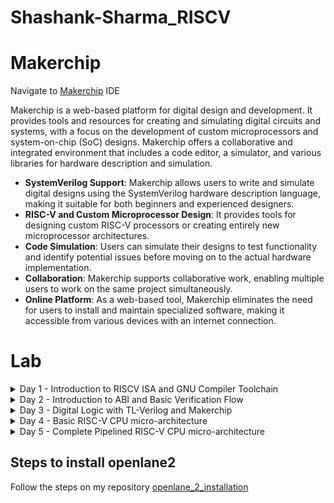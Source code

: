 # Shashank-Sharma_RISCV


# Makerchip

Navigate to [Makerchip](https://www.makerchip.com/sandbox/)  IDE

Makerchip is a web-based platform for digital design and development. It provides tools and resources for creating and simulating digital circuits and systems, with a focus on the development of custom microprocessors and system-on-chip (SoC) designs. Makerchip offers a collaborative and integrated environment that includes a code editor, a simulator, and various libraries for hardware description and simulation.

- **SystemVerilog Support**: Makerchip allows users to write and simulate digital designs using the SystemVerilog hardware description language, making it suitable for both     beginners and experienced designers.
- **RISC-V and Custom Microprocessor Design**: It provides tools for designing custom RISC-V processors or creating entirely new microprocessor architectures.
- **Code Simulation**: Users can simulate their designs to test functionality and identify potential issues before moving on to the actual hardware implementation.
- **Collaboration**: Makerchip supports collaborative work, enabling multiple users to work on the same project simultaneously.
- **Online Platform**: As a web-based tool, Makerchip eliminates the need for users to install and maintain specialized software, making it accessible from various   devices with an internet connection.


# Lab

<details>
  <summary> Day 1 - Introduction to RISCV ISA and GNU Compiler Toolchain </summary>
  <br>

  # DAY-1: LAB work for RISC-V software toolchain
  ## Task 1
  
  ## Write a C program to compute sum from 1 to n
  ![Screenshot from 2023-08-19 11-20-30](https://github.com/Shashanksharma280201/PESU-ASIC/assets/79470436/3ee921a8-140c-4353-aac7-104b2f6c5168)
  
  ### The result for the above after gcc compilation 
  ![Screenshot from 2023-08-19 11-20-59](https://github.com/Shashanksharma280201/PESU-ASIC/assets/79470436/d89ef2d4-9315-4643-957c-63d027004a1b)
  
  ### commands used 
  ```
  gcc sum1ton.c
  ./a.out
  ```
  
  ## GCC compile And Disassemble 
  
  ![Screenshot from 2023-08-21 00-52-48](https://github.com/Shashanksharma280201/PESU-ASIC/assets/79470436/0033f39e-f64d-439c-965b-2c9185d6bdc3)
  ![Screenshot from 2023-08-21 00-45-38](https://github.com/Shashanksharma280201/PESU-ASIC/assets/79470436/6b067ff8-dada-4462-b6ec-2647c6690a94)
  
  
  ### Commands used to compile and get the outout
  ```
  riscv64-unknown-elf-gcc -O1 -mabi=lp64 -march=rv64i -o sum1ton.o sum1ton.c
  riscv64-unknown-elf-objdump -d sum1ton.o | less
  
  riscv64-unknown-elf-gcc -Ofast -mabi=lp64 -march=rv64i -o sum1ton.o sum1ton.c
  riscv64-unknown-elf-objdump -d sum1ton.o | less
  ```
  ![Screenshot from 2023-08-21 00-56-27](https://github.com/Shashanksharma280201/PESU-ASIC/assets/79470436/0a321df3-eb8e-4eda-be6d-2d651332630a)
  
  
  ## Spike Simulation And Debug
  
  ### commands to run the risc-v compiler and spike debugger 
  ```
  riscv64-unknown-elf-gcc -Ofast -mabi=lp64 -march=rv64i -o sum1ton.o sum1ton.c
  spike pk sum1ton.o
  spike -d pk sum1ton.o
  ```
  
  ### The outputs after running the above commands are:
  
  ![Screenshot from 2023-08-21 01-03-17](https://github.com/Shashanksharma280201/PESU-ASIC/assets/79470436/08502c60-1b52-43d1-b24f-06bed6d8a44f)
  
  
  ![Screenshot from 2023-08-21 01-07-25](https://github.com/Shashanksharma280201/PESU-ASIC/assets/79470436/6ab2a91e-47d9-4a3d-984a-82a3c50bb404)
  
  
  
  ## Task 2
  
  ## Write a C program for Signed And Unsigned Numbers 
  
  ![Screenshot from 2023-08-21 01-19-18](https://github.com/Shashanksharma280201/PESU-ASIC/assets/79470436/0b1c01e9-04df-4c78-97ba-6675715996ba)
  
  ## After running the compiler
  
  ![Screenshot from 2023-08-21 01-20-43](https://github.com/Shashanksharma280201/PESU-ASIC/assets/79470436/ba0825a6-1319-4d7a-a3ec-95b8ebdd2168)
  
  ### The commands for above porcess are:
  ```
  vim unsignedHighest.c
  riscv64-unknown-elf-gcc -Ofast -mabi=lp64 -march=rv64i -o unsignedHighest.o unsignedHighest.c
  spike pk unsignedHighest.o
  ```
  
  ## For the signed number 
  
  ![Screenshot from 2023-08-21 01-28-57](https://github.com/Shashanksharma280201/PESU-ASIC/assets/79470436/2efbf598-7a24-4f71-a3ba-6a7bc3d41d35)
  
  ## After running the compiler
  
  ![Screenshot from 2023-08-21 01-28-48](https://github.com/Shashanksharma280201/PESU-ASIC/assets/79470436/0c63fe28-1cc8-476e-adfd-9387bd020663)
  
  
  ### The commands for above porcess are:
  
  ```
  vim signedHighest.c
  riscv64-unknown-elf-gcc -Ofast -mabi=lp64 -march=rv64i -o signedHighest.o signedHighest.c
  spike pk signedHighest.o
  ```
</details>

<details>
  <summary> Day 2 - Introduction to ABI and Basic Verification Flow </summary>
  <br>
  
  ## Lab work using ABI function calls
  
  ### Download the load.S , 1to9_count.c files from 
  https://github.com/kunalg123/riscv_workshop_collaterals/tree/master/labs
  
  
  ```
  cat 1to9_custom.c
  cat load.S
  ```
   
  ### The above commands are used to view the content of the files on terminal
  
  ![Screenshot from 2023-08-21 01-49-31](https://github.com/Shashanksharma280201/PESU-ASIC/assets/79470436/4ec9fd68-5f28-4043-9571-f610346eff63)
  
  
  ![Screenshot from 2023-08-21 09-11-11](https://github.com/Shashanksharma280201/PESU-ASIC/assets/79470436/674d5a42-c54d-4803-94a1-0e2276a6dd91)
  
  ![Screenshot from 2023-08-21 09-10-32](https://github.com/Shashanksharma280201/PESU-ASIC/assets/79470436/3bd596ac-744e-4925-9f45-b27a44eab3b5)
  
  ### Command used :
  
  ```
  riscv64-unknown-elf-gcc -Ofast -mabi=lp64 -march=rv64i -o 1to9_custom.o 1to9_custom.c load.S
  spike pk 1to9_custom.o
  riscv64-unknown-elf-objdump -d 1to9_custom.o | less
  ```
</details>


<details>
  <summary> Day 3 - Digital Logic with TL-Verilog and Makerchip </summary>
  <br>

## A) Inverter in TLV using command

- under TLV Section type ```$out = ! $in1``` and ```  $out2 = ($in2 ^ $in3) ```
- Now compile 

## B) Xor gate using operators

![Screenshot from 2023-10-16 22-59-07](https://github.com/Shashanksharma280201/Shashank-Sharma_RISCV/assets/79470436/2346af08-c49a-42f4-8e88-a6c5c6919d54)

## C) Vectors

![Screenshot from 2023-10-16 23-01-45](https://github.com/Shashanksharma280201/Shashank-Sharma_RISCV/assets/79470436/72c8cc28-6392-437c-87f8-b6060dd8a99d)

## D) Mux (with and without vectors)

![Screenshot from 2023-10-16 23-04-17](https://github.com/Shashanksharma280201/Shashank-Sharma_RISCV/assets/79470436/a2b129a8-6e26-46cf-93b9-4e6b668a0d81)

## E) Simple Claculator

![Screenshot from 2023-10-16 23-08-48](https://github.com/Shashanksharma280201/Shashank-Sharma_RISCV/assets/79470436/de1f7fba-7dd2-4cec-b078-21f80302eb71)

## Sequential logic

- **Basic Building Blocks**: Sequential logic blocks are made from digital gates and flip-flops.

- **Information Storage**: They store and process data over time, using the previous state and current input.

- **Stateful Operation**: Sequential logic blocks retain state, unlike combinational logic.

- **Flip-Flops**: Common storage elements in various types, like D, JK, and T flip-flops.

- **Clock Control**: Typically use a clock signal for timing operations.

- **Synchronous/Asynchronous**: Can be synchronous (clock-driven) or asynchronous (not clock-driven).

- **State Machines**: Used for implementing finite state machines (FSMs).

- **Control Logic**: Accompanies sequential blocks to manage data updates and responses.

- **Timing Analysis**: Timing is crucial for proper operation and to avoid hazards.

- **Applications**: Used in various systems, from registers to microprocessors.



## F) Fibonacci series

![Screenshot from 2023-10-16 23-21-35](https://github.com/Shashanksharma280201/Shashank-Sharma_RISCV/assets/79470436/deb0dbdf-923b-4320-8e6d-0bfafc6a9d8f)

## G) Up-Counter

![Screenshot from 2023-10-16 23-23-01](https://github.com/Shashanksharma280201/Shashank-Sharma_RISCV/assets/79470436/a7e4db08-01b9-40cd-82a6-7c786b5f8c7b)

## H) Sequential Calculator

![Screenshot from 2023-10-16 23-30-14](https://github.com/Shashanksharma280201/Shashank-Sharma_RISCV/assets/79470436/2eddc312-83ee-4809-95a5-a76e232afa00)

## I) A simple pipeline through Pythagorean example

![Screenshot from 2023-10-16 23-35-20](https://github.com/Shashanksharma280201/Shashank-Sharma_RISCV/assets/79470436/7814199c-0273-4f97-aa07-ca9c9aaf158c)


## J) Pipeline Implementation example

![Screenshot from 2023-10-16 23-38-54](https://github.com/Shashanksharma280201/Shashank-Sharma_RISCV/assets/79470436/d4a0d454-725e-4949-8124-9d41b076a413)

## Validity 
- Easier debug
- cleaner design
- Better error checking
- Automated clock gating

## K) 2 cycle calculator with validity

![Screenshot from 2023-10-16 23-51-54](https://github.com/Shashanksharma280201/Shashank-Sharma_RISCV/assets/79470436/2ab65e8c-c456-4ec8-bec7-cfa6f94c5836)


## L) Distance Calculator

![Screenshot from 2023-10-17 00-03-01](https://github.com/Shashanksharma280201/Shashank-Sharma_RISCV/assets/79470436/3bafce24-6f6a-42eb-bc32-13dbc1063c8f)

## M) Calulator_memory

![Screenshot from 2023-10-17 00-08-11](https://github.com/Shashanksharma280201/Shashank-Sharma_RISCV/assets/79470436/64a69828-3b1c-4394-880a-6e7b8c2e52b3)

</details>


<details>
  <summary> Day 4 - Basic RISC-V CPU micro-architecture </summary>
  <br>
</details>


<details>
  <summary> Day 5 - Complete Pipelined RISC-V CPU micro-architecture </summary>
  <br>
</details>











## Steps to install openlane2
Follow the steps on my repository [openlane_2_installation](https://github.com/Shashanksharma280201/openlane_2_installation)
